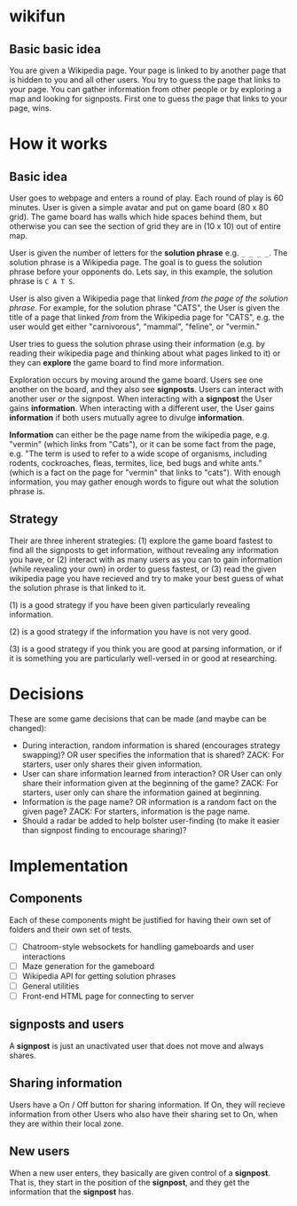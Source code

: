 # wikifun

## Basic basic idea

You are given a Wikipedia page. Your page is linked to by another page that is hidden to you and all other users. You try to guess the page that links to your page. You can gather information from other people or by exploring a map and looking for signposts. First one to guess the page that links to your page, wins.

# How it works

## Basic idea

User goes to webpage and enters a round of play. Each round of play is 60 minutes. User is given a simple avatar and put on game board (80 x 80 grid). The game board has walls which hide spaces behind them, but otherwise you can see the section of grid they are in (10 x 10) out of entire map.

User is given the number of letters for the **solution phrase** e.g. `_ _ _ _`. The solution phrase is a Wikipedia page. The goal is to guess the solution phrase before your opponents do. Lets say, in this example, the solution phrase is `C A T S`.

User is also given a Wikipedia page that linked *from the page of the solution phrase*. For example, for the solution phrase "CATS", the User is given the title of a page that linked *from* from the Wikipedia page for "CATS", e.g. the user would get either "carnivorous", "mammal", "feline", or "vermin." 

User tries to guess the solution phrase using their information (e.g. by reading their wikipedia page and thinking about what pages linked to it) or they can **explore** the game board to find more information. 

Exploration occurs by moving around the game board. Users see one another on the board, and they also see **signposts**. Users can interact with another user *or* the signpost. When interacting with a **signpost** the User gains **information**. When interacting with a different user, the User gains **information** if both users mutually agree to divulge **information**.

**Information** can either be the page name from the wikipedia page, e.g. "vermin" (which links from "Cats"), or it can be some fact from the page, e.g. "The term is used to refer to a wide scope of organisms, including rodents, cockroaches, fleas, termites, lice, bed bugs and white ants." (which is a fact on the page for "vermin" that links to "cats"). With enough information, you may gather enough words to figure out what the solution phrase is.

## Strategy

Their are three inherent strategies: (1) explore the game board fastest to find all the signposts to get information, without revealing any information you have, or (2) interact with as many users as you can to gain information (while revealing your own) in order to guess fastest, or (3) read the given wikipedia page you have recieved and try to make your best guess of what the solution phrase is that linked to it.

(1) is a good strategy if you have been given particularly revealing information.

(2) is a good strategy if the information you have is not very good. 

(3) is a good strategy if you think you are good at parsing information, or if it is something you are particularly well-versed in or good at researching.

# Decisions

These are some game decisions that can be made (and maybe can be changed):

- During interaction, random information is shared (encourages strategy swapping)? OR user specifies the information that is shared? ZACK: For starters, user only shares their given information.
- User can share information learned from interaction? OR User can only share their information given at the beginning of the game? ZACK: For starters, user only can share the information gained at beginning.
- Information is the page name? OR information is a random fact on the given page? ZACK: For starters, information is the page name.
- Should a radar be added to help bolster user-finding (to make it easier than signpost finding to encourage sharing)?

# Implementation

## Components 

Each of these components might be justified for having their own set of folders and their own set of tests.

- [ ] Chatroom-style websockets for handling gameboards and user interactions
- [ ] Maze generation for the gameboard
- [ ] Wikipedia API for getting solution phrases
- [ ] General utilities
- [ ] Front-end HTML page for connecting to server

## **signposts** and **users**

A **signpost** is just an unactivated user that does not move and always shares.

## Sharing information

Users have a On / Off button for sharing information. If On, they will recieve information from other Users who also have their sharing set to On, when they are within their local zone.

## New users

When a new user enters, they basically are given control of a **signpost**. That is, they start in the position of the **signpost**, and they get the information that the **signpost** has.


